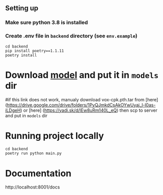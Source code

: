 ## Setting up
### Make sure python 3.8 is installed

### Create .env file in `backend` directory (see `env.example`)

```shell
cd backend
pip install poetry==1.1.11
poetry install
```

# Download [model](https://downloader.disk.yandex.ru/disk/5e3bc01bb3d2a4e494efdd7c04068992678782972d7a8702c261b1abb9994570/61a0acfa/cLkIShqMBVOfwdgjZNfWTasgaDK39AS7Rlg5i6deYEa5McyVOdD1uoNebHzEltay-INl8dio2n2MpNFyEctQrA%3D%3D?uid=0&filename=vox-cpk.pth.tar&disposition=attachment&hash=p%2Bs5J2CIkLAe/aDBvvSnnPvWfl49eJ/Eu%2BGelUjS937Fz5Ko4KEmpsZE%2BRQ7wgUbq/J6bpmRyOJonT3VoXnDag%3D%3D%3A/vox-cpk.pth.tar&limit=0&content_type=application%2Foctet-stream&owner_uid=225219335&fsize=728766691&hid=558af945c202c1c577538def4acf9fcc&media_type=compressed&tknv=v2) and put it in `models` dir

#if this link does not work, manualy download vox-cpk.pth.tar from [here] (https://drive.google.com/drive/folders/1PyQJmkdCsAkOYwUyaj_l-l0as-iLDgeH) or [here] (https://yadi.sk/d/lEw8uRm140L_eQ) then scp to server and put in `models` dir


# Running project locally
```shell
cd backend
poetry run python main.py
```

# Documentation 

http://localhost:8001/docs

